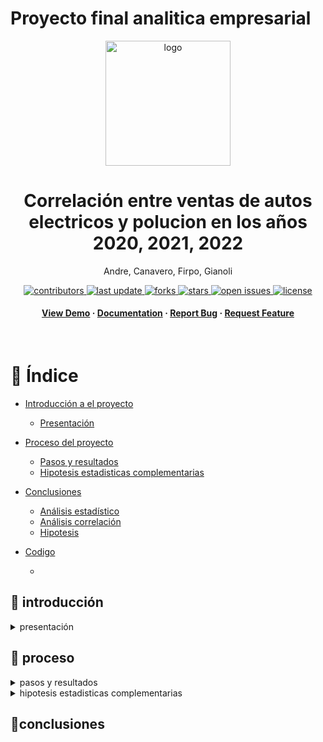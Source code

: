 # Proyecto final analitica empresarial
<div align="center">

  <img src="logoautos2.webp" alt="logo" width="200" height="auto" />
  <h1>Correlación entre ventas de autos electricos y polucion en los años 2020, 2021, 2022</h1>
  
  <p>
    Andre, Canavero, Firpo, Gianoli
  </p>

  
<!-- Badges -->
<p>
  <a href="https://github.com/Louis3797/awesome-readme-template/graphs/contributors">
    <img src="https://img.shields.io/github/contributors/Louis3797/awesome-readme-template" alt="contributors" />
  </a>
  <a href="">
    <img src="https://img.shields.io/github/last-commit/Louis3797/awesome-readme-template" alt="last update" />
  </a>
  <a href="https://github.com/Louis3797/awesome-readme-template/network/members">
    <img src="https://img.shields.io/github/forks/Louis3797/awesome-readme-template" alt="forks" />
  </a>
  <a href="https://github.com/Louis3797/awesome-readme-template/stargazers">
    <img src="https://img.shields.io/github/stars/Louis3797/awesome-readme-template" alt="stars" />
  </a>
  <a href="https://github.com/Louis3797/awesome-readme-template/issues/">
    <img src="https://img.shields.io/github/issues/Louis3797/awesome-readme-template" alt="open issues" />
  </a>
  <a href="https://github.com/Louis3797/awesome-readme-template/blob/master/LICENSE">
    <img src="https://img.shields.io/github/license/Louis3797/awesome-readme-template.svg" alt="license" />
  </a>
</p>
   
<h4>
    <a href="https://github.com/Louis3797/awesome-readme-template/">View Demo</a>
  <span> · </span>
    <a href="https://github.com/Louis3797/awesome-readme-template">Documentation</a>
  <span> · </span>
    <a href="https://github.com/Louis3797/awesome-readme-template/issues/">Report Bug</a>
  <span> · </span>
    <a href="https://github.com/Louis3797/awesome-readme-template/issues/">Request Feature</a>
  </h4>
</div>

<br />

<!-- Índice -->
# :notebook_with_decorative_cover: Índice

- [Introducción a el proyecto](#star2-introducción)
  * [Presentación](#wave-presentación)
- [Proceso del proyecto](#toolbox-proceso)
  * [Pasos y resultados](#bangbang-prerequisites)
  * [Hipotesis estadisticas complementarias](#gear-installation)

- [Conclusiones](#compass-roadmap)
  * [Análisis estadístico](#running-run-locally)
  * [Análisis correlación](#running-run-locally)
  * [Hipotesis](#scroll-code-of-conduct)
- [Codigo](#wave-contributing)
  * [](#scroll-code-of-conduct)
  

<!-- introducción -->
## :star2: introducción
<div align="presentación"> 
  <div align="presentación"> 
  

</div>


<details>
  <summary>presentación</summary>
  <ul>
    <li>
      <a href="https://docs.google.com/presentation/d/1-MnyyT9jfggdywjaKsorB0gn1DC5vBcwyUOzdoZ4ZMY/edit?usp=sharing">Presentación</a>
    </li>
  </ul>
</details>

<!-- proceso -->
## :toolbox: proceso
<div align="pasos y resultados"> 
  <div align="pasos y resultados"> 
  

</div>


<details>
  <summary>pasos y resultados</summary>
  <ul>
    <li>
      <a href="https://docs.google.com/presentation/d/1oWLcUQ55ScGKSxtt9NpSooRgMQ0N7AY_f6D26DDqi3o/edit?usp=sharing">Pasos y resultados</a>
    </li>
  </ul>
</details>

<div align="pasos y resultados"> 
  <div align="pasos y resultados"> 
  

</div>


<details>
  <summary>hipotesis estadisticas complementarias</summary>
  <ul>
    <li>
      <a href="https://docs.google.com/presentation/d/1BH0bBEJtszMfd44eI0t3ghPYHrKgl-6JS35SbYpyhm8/edit?usp=sharing">Hipotesis estadisticas complementarias</a>
    </li>
  </ul>
</details>

<!-- Conclusiones -->
## :speech_balloon:conclusiones

